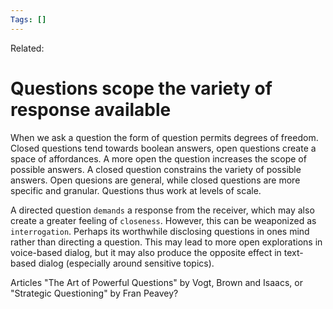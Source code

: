 ```yaml
---
Tags: []
---
```

Related: 
# Questions scope the variety of response available

When we ask a question the form of question permits degrees of freedom. Closed questions tend towards boolean answers, open questions create a space of affordances. A more open the question increases the scope of possible answers. A closed question constrains the variety of possible answers. Open quesions are general, while closed questions are more specific and granular. Questions thus work at levels of scale.

A directed question `demands` a response from the receiver, which may also create a greater feeling of `closeness`. However, this can be weaponized as `interrogation`.  Perhaps its worthwhile disclosing questions in ones mind rather than directing a question. This may lead to more open explorations in voice-based dialog, but it may also produce the opposite effect in text-based dialog (especially around sensitive topics).

Articles "The Art of Powerful Questions" by Vogt, Brown and Isaacs, or "Strategic Questioning" by Fran Peavey?